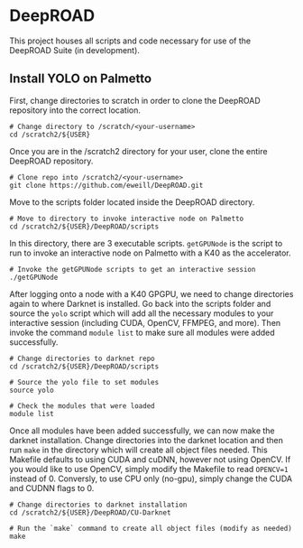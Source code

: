 # DeepROAD
This project houses all scripts and code necessary for use of the DeepROAD Suite (in development).

## Install YOLO on Palmetto

First, change directories to scratch in order to clone the DeepROAD repository into the correct location.

	# Change directory to /scratch/<your-username>
	cd /scratch2/${USER}

Once you are in the /scratch2 directory for your user, clone the entire DeepROAD repository.

	# Clone repo into /scratch2/<your-username>
	git clone https://github.com/eweill/DeepROAD.git

Move to the scripts folder located inside the DeepROAD directory.
	
	# Move to directory to invoke interactive node on Palmetto
	cd /scratch2/${USER}/DeepROAD/scripts

In this directory, there are 3 executable scripts.  `getGPUNode` is the script to run to invoke an interactive node on Palmetto with a K40 as the accelerator.

	# Invoke the getGPUNode scripts to get an interactive session
	./getGPUNode

After logging onto a node with a K40 GPGPU, we need to change directories again to where Darknet is installed.  Go back into the scripts folder and source the `yolo` script which will add all the necessary modules to your interactive session (including CUDA, OpenCV, FFMPEG, and more).  Then invoke the command `module list` to make sure all modules were added successfully.
	
	# Change directories to darknet repo
	cd /scratch2/${USER}/DeepROAD/scripts

	# Source the yolo file to set modules
	source yolo

	# Check the modules that were loaded
	module list

Once all modules have been added successfully, we can now make the darknet installation.  Change directories into the darknet location and then run `make` in the directory which will create all object files needed.  This Makefile defaults to using CUDA and cuDNN, however not using OpenCV.  If you would like to use OpenCV, simply modify the Makefile to read `OPENCV=1` instead of 0.  Conversly, to use CPU only (no-gpu), simply change the CUDA and CUDNN flags to 0.

	# Change directories to darknet installation
	cd /scratch2/${USER}/DeepROAD/CU-Darknet

	# Run the `make` command to create all object files (modify as needed)
	make